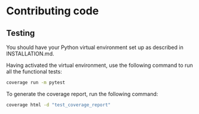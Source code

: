 # Contributing code

## Testing

You should have your Python virtual environment set up as described in
INSTALLATION.md.

Having activated the virtual environment, use the following command to run all
the functional tests:

```bash
coverage run -m pytest
```

To generate the coverage report, run the following command:

```bash
coverage html -d "test_coverage_report"
```
